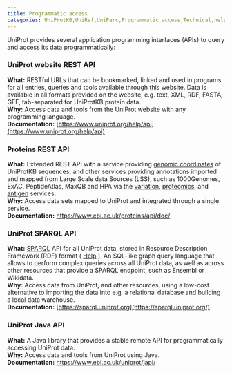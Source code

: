 ```yaml
---
title: Programmatic access
categories: UniProtKB,UniRef,UniParc,Programmatic_access,Technical,help
---
```


UniProt provides several application programming interfaces (APIs) to query and access its data programmatically:

### UniProt website REST API

**What:** RESTful URLs that can be bookmarked, linked and used in programs for all entries, queries and tools available through this website. Data is available in all formats provided on the website, e.g. text, XML, RDF, FASTA, GFF, tab-separated for UniProtKB protein data.  
**Why:** Access data and tools from the UniProt website with any programming language.  
**Documentation:** [https://www.uniprot.org/help/api](https://www.uniprot.org/help/api)

### Proteins REST API

**What:** Extended REST API with a service providing [genomic coordinates](https://www.ebi.ac.uk/proteins/api/doc/#coordinatesApi) of UniProtKB sequences, and other services providing annotations imported and mapped from Large Scale data Sources (LSS), such as 1000Genomes, ExAC, PeptideAtlas, MaxQB and HPA via the [variation](https://www.ebi.ac.uk/proteins/api/doc/#/variation), [proteomics](https://www.ebi.ac.uk/proteins/api/doc/#proteomics), and [antigen](https://www.ebi.ac.uk/proteins/api/doc/#/antigen) services.  
**Why:** Access data sets mapped to UniProt and integrated through a single service.  
**Documentation:** <https://www.ebi.ac.uk/proteins/api/doc/>

### UniProt SPARQL API

**What:** [SPARQL](https://en.wikipedia.org/wiki/SPARQL) API for all UniProt data, stored in Resource Description Framework (RDF) format ( [Help](https://www.uniprot.org/help/sparql) ). An SQL-like graph query language that allows to perform complex queries across all UniProt data, as well as across other resources that provide a SPARQL endpoint, such as Ensembl or Wikidata.  
**Why:** Access data from UniProt, and other resources, using a low-cost alternative to importing the data into e.g. a relational database and building a local data warehouse.  
**Documentation:** [https://sparql.uniprot.org](https://sparql.uniprot.org/)

### UniProt Java API

**What:** A Java library that provides a stable remote API for programmatically accessing UniProt data.  
**Why:** Access data and tools from UniProt using Java.  
**Documentation:** <https://www.ebi.ac.uk/uniprot/japi/>
